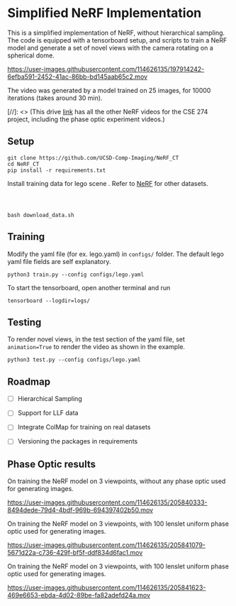 # Simplified NeRF Implementation

This is a simplified implementation of NeRF, without hierarchical sampling. The code is equipped with a tensorboard setup, and scripts to train a NeRF model and generate a set of novel views with the camera rotating on a spherical dome. 









https://user-images.githubusercontent.com/114626135/197914242-6efba591-2452-41ac-86bb-bd145aab65c2.mov


The video was generated by a model trained on 25 images, for 10000 iterations (takes around 30 min). 


[//]: <> (This drive [link](https://drive.google.com/drive/folders/1upzp3VQQSBWM8U182LmzmxcpjQ-Ou4wb?usp=share_link) has all the other NeRF videos for the CSE 274 project, including the phase optic experiment videos.)

## Setup 

```
git clone https://github.com/UCSD-Comp-Imaging/NeRF_CT
cd NeRF_CT 
pip install -r requirements.txt
```

Install training data for lego scene . Refer to [NeRF](https://www.matthewtancik.com/nerf) for other datasets. 
```



bash download_data.sh
```

## Training 
Modify the yaml file (for ex. lego.yaml) in `configs/` folder. The default lego yaml file fields are self explanatory. 

```
python3 train.py --config configs/lego.yaml
```
To start the tensorboard, open another terminal and run 
```
tensorboard --logdir=logs/
```
## Testing 
To render novel views, in the test section of the yaml file, set `animation=True` to render the video as shown in the example. 
```
python3 test.py --config configs/lego.yaml
```
## Roadmap 
- [ ] Hierarchical Sampling 
- [ ] Support for LLF data
- [ ] Integrate ColMap for training on real datasets 
- [ ] Versioning the packages in requirements





## Phase Optic results 


On training the NeRF model on 3 viewpoints, without any phase optic used for generating images.  



https://user-images.githubusercontent.com/114626135/205840333-8494dede-79d4-4bdf-969b-694397402b50.mov



On training the NeRF model on 3 viewpoints, with 100 lenslet uniform phase optic used for generating images.  



https://user-images.githubusercontent.com/114626135/205841079-5671d22a-c736-429f-bf5f-ddf834d6fac1.mov



On training the NeRF model on 3 viewpoints, with 100 lenslet uniform phase optic used for generating images.  




https://user-images.githubusercontent.com/114626135/205841623-469e6653-ebda-4d02-89be-fa82adefd24a.mov


